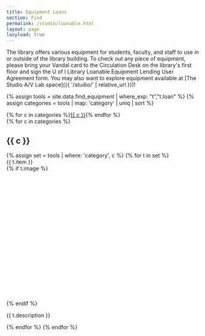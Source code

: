 ```yaml
---
title: Equipment Loans
section: Find
permalink: /studio/loanable.html
layout: page
lazyload: true
---
```


The library offers various equipment for students, faculty, and staff to use in or outside of the library building. 
To check out any piece of equipment, please bring your Vandal card to the Circulation Desk on the library's first floor and sign the U of I Library Loanable Equipment Lending User Agreement form.
You may also want to explore equipment available at [The Studio A/V Lab space]({{ '/studio/' | relative_url }})!

{% assign tools = site.data.find_equipment | where_exp: "t","t.loan" %}
{% assign categories = tools | map: 'category' | uniq | sort %}
<div class="row">
<div class="col-12 mb-3 text-center">
{% for c in categories %}<a href="#equ-{{ c | slugify }}" class="btn btn-sm btn-outline-pride-gold m-2">{{ c }}</a>{% endfor %}
</div>
{% for c in categories %}
<div class="col-12">
<h2 id="equ-{{ c | slugify }}" class="my-4">{{ c }}</h2>
</div>
{% assign set = tools | where: 'category', c %}
{% for t in set %}
<div class="col-md-6 mb-2">
    <div class="card">
        <div class="card-header">
            {{ t.item }}
        </div>
        <div class="card-body">
            {% if t.image %}<div class="text-center"><img class="img-fluid mb-3 lazyload" src="data:image/svg+xml,%3Csvg xmlns='http://www.w3.org/2000/svg' viewBox='0 0 3 2'%3E%3C/svg%3E" data-src="{{ site.lib-media }}/studio/{{ t.image }}" alt="product image of {{ t.item }}"></div>{% endif %}
            <p class="card-text">{{ t.description }}</p>
            <!--
            {% if t.booking_link %}<a href="{{ l }}" class="btn btn-primary btn-sm m-2" >Reserve</a>{% endif %}-->
        </div>
    </div>
</div>
{% endfor %}
{% endfor %}
</div>

